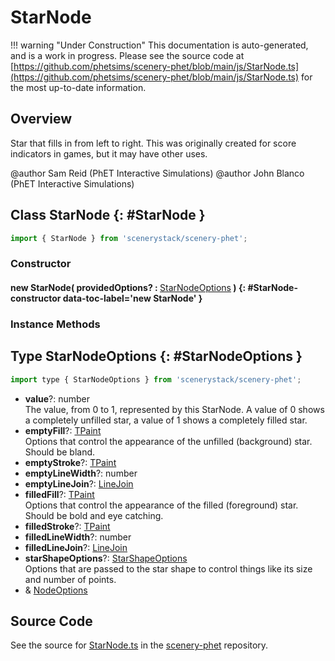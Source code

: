 # StarNode

!!! warning "Under Construction"
    This documentation is auto-generated, and is a work in progress. Please see the source code at
    [https://github.com/phetsims/scenery-phet/blob/main/js/StarNode.ts](https://github.com/phetsims/scenery-phet/blob/main/js/StarNode.ts) for the most up-to-date information.

## Overview

Star that fills in from left to right.  This was originally created for score indicators in games, but it may have
other uses.

@author Sam Reid (PhET Interactive Simulations)
@author John Blanco (PhET Interactive Simulations)

## Class StarNode {: #StarNode }


```js
import { StarNode } from 'scenerystack/scenery-phet';
```
### Constructor

#### new StarNode( providedOptions? : <span style="font-weight: 400;">[StarNodeOptions](../scenery-phet/StarNode.md#StarNodeOptions)</span> ) {: #StarNode-constructor data-toc-label='new StarNode' }

### Instance Methods





## Type StarNodeOptions {: #StarNodeOptions }


```js
import type { StarNodeOptions } from 'scenerystack/scenery-phet';
```


- **value**?: <span style="color: hsla(calc(var(--md-hue) + 180deg),80%,40%,1);">number</span>
<br>  The value, from 0 to 1, represented by this StarNode.  A value of 0 shows a completely unfilled star, a value of
  1 shows a completely filled star.
- **emptyFill**?: [TPaint](../scenery/TPaint.md)
<br>  Options that control the appearance of the unfilled (background) star.  Should be bland.
- **emptyStroke**?: [TPaint](../scenery/TPaint.md)
- **emptyLineWidth**?: <span style="color: hsla(calc(var(--md-hue) + 180deg),80%,40%,1);">number</span>
- **emptyLineJoin**?: [LineJoin](../kite/LineStyles.md#LineJoin)
- **filledFill**?: [TPaint](../scenery/TPaint.md)
<br>  Options that control the appearance of the filled (foreground) star.  Should be bold and eye catching.
- **filledStroke**?: [TPaint](../scenery/TPaint.md)
- **filledLineWidth**?: <span style="color: hsla(calc(var(--md-hue) + 180deg),80%,40%,1);">number</span>
- **filledLineJoin**?: [LineJoin](../kite/LineStyles.md#LineJoin)
- **starShapeOptions**?: [StarShapeOptions](../scenery-phet/StarShape.md#StarShapeOptions)
<br>  Options that are passed to the star shape to control things like its size and number of points.
- &amp; [NodeOptions](../scenery/Node.md#NodeOptions)




## Source Code

See the source for [StarNode.ts](https://github.com/phetsims/scenery-phet/blob/main/js/StarNode.ts) in the [scenery-phet](https://github.com/phetsims/scenery-phet) repository.
